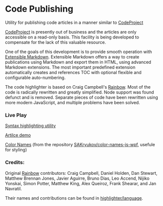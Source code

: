 # Code Publishing

Utility for publishing code articles in a manner similar to [CodeProject](https://www.CodeProject.com)

[CodeProject](https://www.CodeProject.com) is presently out of business and the articles are only accessible on a read-only basis.
This facility is being developed to compensate for the lack of this valuable resource.

One of the goals of this development is to provide smooth operation with [Extensible Markdown](https://marketplace.visualstudio.com/items?itemName=sakryukov.extensible-markdown).
Extensible Markdown offers a way to create publications using Markdown and export them in HTML, using advanced Markdown extensions. The most important predefined extension automatically creates and references TOC with optional flexible and configurable auto-numbering.

The code highlighter is based on Craig Campbell's [Rainbow](https://github.com/ccampbell/rainbow). Most of the code is radically rewritten and greatly simplified. Node support was found defunct and is removed. Separate pieces of code
have been rewritten using more modern JavaScript, and multiple problems have been solved.

### Live Play

[Syntax highlighting utility](https://sakryukov.github.io/code-publishing/highlight-utility/index.html)

[Artilce demo](https://sakryukov.github.io/code-publishing/demo/index.html)

[Color Names](https://sakryukov.github.io/color-names-js-wpf/code/js) (from the repository [SAKryukov/color-names-js-wpf](https://github.com/SAKryukov/color-names-js-wpf), usefule for styling)

### Credits:

Original [Rainbow](https://github.com/ccampbell/rainbow) contributors:
Craig Campbell, Daniel Holden, Dan Stewart, Matthew Brennan Jones, Javier Aguirre, Bruno Dias, Leo Accend, Nijiko Yonskai, Simon Potter, Matthew King, Alex Queiroz, Frank Shearar, and Jan Navratil.

Their names and contributions can be found in [highlighter/language](https://github.com/SAKryukov/code-publishing/tree/main/highlighter/language).
